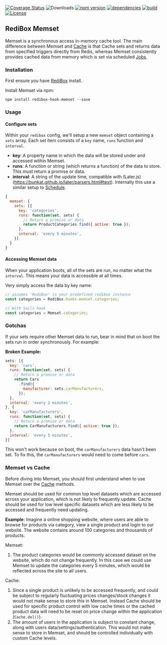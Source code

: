 [![Coverage Status](https://coveralls.io/repos/github/redibox/schedule/badge.svg?branch=master)](https://coveralls.io/github/redibox/schedule?branch=master)
![Downloads](https://img.shields.io/npm/dt/redibox-hook-cache.svg)
[![npm version](https://img.shields.io/npm/v/redibox-hook-cache.svg)](https://www.npmjs.com/package/redibox-hook-schedule)
[![dependencies](https://img.shields.io/david/redibox/schedule.svg)](https://david-dm.org/redibox/schedule)
[![build](https://travis-ci.org/redibox/schedule.svg)](https://travis-ci.org/redibox/schedule)
[![License](https://img.shields.io/npm/l/redibox-hook-cache.svg)](/LICENSE)

## RediBox Memset

Memset is a synchronous access in-memory cache tool. The main difference between Memset and [Cache](https://github.com/redibox/cache) is that Cache sets and returns data from specified triggers directly from Redis, whereas Memset consistently provides cached data from memory which is set via scheduled [Jobs](https://github.com/redibox/job).

### Installation

First ensure you have [RediBox](https://github.com/redibox/core) install.

Install Memset via npm:

`npm install redibox-hook-memset --save`

### Usage

#### Configure sets

Within your `redibox` config, we'll setup a new `memset` object containing a `sets` array. Each set item consists of a `key` name, `runs` function and `interval`.

- **key**: A property name in which the data will be stored under and accessed within Memset.
- **runs**: A function or string (which returns a function) of the data to store. This must return a promise or data.
- **interval**: A string of the update time, compatible with (Later.js)(https://bunkat.github.io/later/parsers.html#text). Internally this use a similar setup to [Schedule](https://github.com/redibox/schedule).

````javascript
{
  memset: {
    sets: [{
      key: 'categories',
      runs: function(set, sets) {
        // Return a promise or data
        return ProductCategories.find({ active: true });
      },
      interval: 'every 5 minutes',
    }]
  }
}
````

#### Accessing Memset data

When your application boots, all of the sets are run, no matter what the `interval`. This means your data is accessible at all times.

Very simply access the data by key name:

```javascript
// assumes 'RediBox' is your predefined redibox instance
const categories = RediBox.hooks.memset.categories;

// With Sails hook
const categories = Memset.categories;
```

### Gotchas

If your sets require other Memset data to run, bear in mind that on boot the sets run in order synchronously. For example:

**Broken Example:**
```javascript
sets: [{
  key: 'cars',
  runs: function(set, sets) {
    // Return a promise or data
    return Cars
      .find({
        manufacturer: sets.carManufacturers,
      });
  },
  interval: 'every 2 minutes',
}, {
  key: 'carManufacturers',
  runs: function(set, sets) {
    // Return a promise or data
    return CarManufacturers.find({ active: true });
  },
  interval: 'every 5 minutes',
}]
```

This won't work because on boot, the `carManufacturers` data hasn't been set. To fix this, the `carManufacturers` would need to come before `cars`.

### Memset vs Cache

Before diving into Memset, you should first understand when to use Memset over the [Cache](https://github.com/redibox/cache) methods.

Memset should be used for common top level datasets which are accessed across your application, which is not likely to frequently update. Cache should be used for low level specific datasets which are less likely to be accessed and frequently need updating.

**Example**: Imagine a online shopping website, where users are able to browse for products via category, view a single product and login to our website. The website contains around 100 categories and thousands of products.

Memset:

1. The product categories would be commonly accessed dataset on the website, which do not change frequently. In this case we could use Memset to update the categories every 5 minutes, which would be reflected across the site to all users.

Cache:

1. Since a single product is unlikely to be accessed frequently, and could be subject to regularly fluctuating prices changes/stock changes it would not make sense to store this in Memset. Instead Cache should be used for specific product control with low cache times or the cached product data will need to be reset on price change within the application (`Cache.del()`).
2. The amount of users in the application is subject to constant change, along with users data/settings/authentication. This would not make sense to store in Memset, and should be controlled individually with custom Cache levels.
